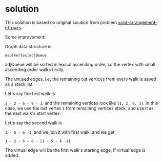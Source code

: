 # solution

This solution is based on original solution from problem [valid-arrangement-of-pairs](https://github.com/smiletrl/algorithm/tree/main/hard/valid-arrangement-of-pairs).

Some improvement:

Graph data structure is

`map[vertex]adjQueue`

adjQueue will be sorted in lexical ascending order, so the vertex with small ascending order walks firstly.

The unused edges, i.e, the remaining out vertices from every walk is saved as a stack list.

Let's say the first walk is

`1 - 2 - 6 - 8 - 1`, and the remaining vertices look like `[1, 2, 6, 1]`. In this case, we use the last vertex `1` from remaining vertices stack, and use it as the next walk's start vertex.

Let's say the second walk is

`1 - 5 - 6 -1`, and we join it with first walk, and we get

`1 - 2 - 6 - 8 - [1 - 5 - 6 -1]`

The virtual edge will be the first walk's starting edge, if virtual edge is added.
